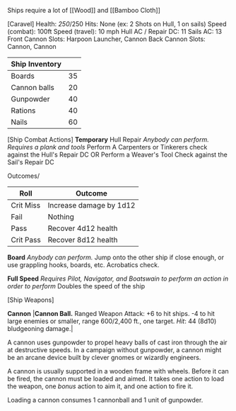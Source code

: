 Ships require a lot of [[Wood]] and [[Bamboo Cloth]]

[Caravel]
Health: *250*/250
Hits: None (ex: 2 Shots on Hull, 1 on sails)
Speed (combat): 100ft
Speed (travel): 10 mph
Hull AC / Repair DC: 11
Sails AC: 13
Front Cannon Slots: Harpoon Launcher, Cannon
Back Cannon Slots: Cannon, Cannon

| Ship Inventory |     |
| -------------- | --- |
| Boards         | 35  |
| Cannon balls   | 20  |
| Gunpowder      | 40  |
| Rations        | 40  |
| Nails          | 60  |


[Ship Combat Actions]
**Temporary** Hull Repair
*Anybody can perform. Requires a plank and tools*
Perform A Carpenters or Tinkerers check against the Hull's Repair DC 
OR
Perform a Weaver's Tool Check against the Sail's Repair DC

Outcomes/

| Roll      | Outcome                 |
| --------- | ----------------------- |
| Crit Miss | Increase damage by 1d12 |
| Fail      | Nothing                 |
| Pass      | Recover 4d12 health     |
| Crit Pass | Recover 8d12 health     |

**Board**
*Anybody can perform.*
Jump onto the other ship if close enough, or use grappling hooks, boards, etc.
Acrobatics check.

**Full Speed**
*Requires Pilot, Navigator, and Boatswain to perform an action in order to perform*
Doubles the speed of the ship

[Ship Weapons]

**Cannon**
|**Cannon Ball.** Ranged Weapon Attack: +6 to hit ships. -4 to hit large enemies or smaller, range 600/2,400 ft., one target. 
_Hit_: 44 (8d10) bludgeoning damage.|

A cannon uses gunpowder to propel heavy balls of cast iron through the air at destructive speeds. In a campaign without gunpowder, a cannon might be an arcane device built by clever gnomes or wizardly engineers.

A cannon is usually supported in a wooden frame with wheels. Before it can be fired, the cannon must be loaded and aimed. It takes one action to load the weapon, one *bonus* action to aim it, and one action to fire it.

Loading a cannon consumes 1 cannonball and 1 unit of gunpowder.

